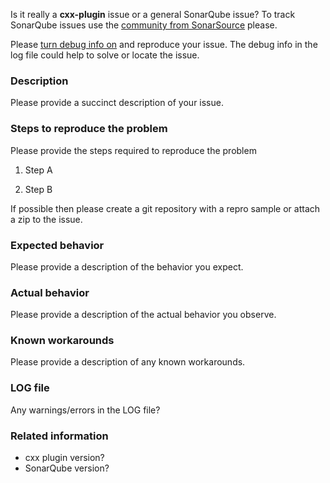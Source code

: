 Is it really a **cxx-plugin** issue or a general SonarQube issue? To track SonarQube issues use the [community from SonarSource](https://community.sonarsource.com/) please.

Please [turn debug info on](https://github.com/SonarOpenCommunity/sonar-cxx/wiki/Get-debug-information) and reproduce your issue.
The debug info in the log file could help to solve or locate the issue.

### Description

Please provide a succinct description of your issue.

### Steps to reproduce the problem

Please provide the steps required to reproduce the problem

1. Step A

2. Step B

If possible then please create a git repository with a repro sample or attach a zip to the issue.

### Expected behavior

Please provide a description of the behavior you expect.

### Actual behavior

Please provide a description of the actual behavior you observe.

### Known workarounds

Please provide a description of any known workarounds.

### LOG file

Any warnings/errors in the LOG file?

### Related information

* cxx plugin version?
* SonarQube version?
